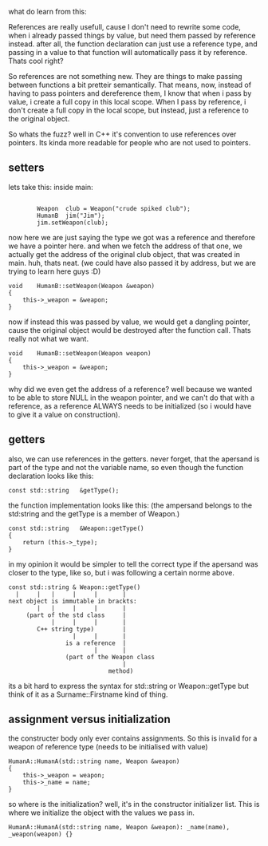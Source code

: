 what do learn from this:

References are really usefull, cause I don't need to rewrite some code,
when i already passed things by value, but need them passed by reference instead.
after all, the function declaration can just use a reference type, and passing in a value to that function will automatically pass it by reference.
Thats cool right?

So references are not something new.
They are things to make passing between functions a bit pretteir semantically.
That means, now, instead of having to pass pointers and dereference them,
I know that when i pass by value, i create a full copy in this local scope.
When I pass by reference, i don't create a full copy in the local scope, but instead, just a reference to the original object.

So whats the fuzz? well in C++ it's convention to use references over pointers.
Its kinda more readable for people who are not used to pointers.

## setters

lets take this:
inside main:
```

		Weapon	club = Weapon("crude spiked club");
		HumanB	jim("Jim");
		jim.setWeapon(club);
```

now here we are just saying the type we got was a reference and therefore we have a pointer here.
and when we fetch the address of that one, we actually get the address of the original club object, that was created in main.
huh, thats neat. (we could have also passed it by address, but we are trying to learn here guys :D)
```
void	HumanB::setWeapon(Weapon &weapon)
{
	this->_weapon = &weapon;
}
```

now if instead this was passed by value, we would get a dangling pointer, cause the original object would be destroyed after the function call. Thats really not what we want.
```
void	HumanB::setWeapon(Weapon weapon)
{
	this->_weapon = &weapon;
}
```

why did we even get the address of a reference? well because we wanted to be able to store NULL in the weapon pointer, and we can't do that with a reference, as a reference ALWAYS needs to be initialized (so i would have to give it a value on construction).

## getters

also, we can use references in the getters.
never forget, that the apersand is part of the type and not the variable name, so even though the function declaration looks like this:

	const std::string	&getType();

the function implementation looks like this:
(the ampersand belongs to the std:string and the getType is a member of Weapon.)

```
const std::string	&Weapon::getType()
{
	return (this->_type);
}
```
in my opinion it would be simpler to tell the correct type if the apersand was closer to the type, like so, but i was following a certain norme above.

```
const std::string &	Weapon::getType()
  |		|	|	  |		|		|
next object is immutable in brackts:
		|	|	  |		|		|
     (part of the std class		|
			|	  |		|		|
		C++ string type)		|
				  |		|		|
				is a reference	|
						|		|
				(part of the Weapon class
								|
							method)
```

its a bit hard to express the syntax for std::string or Weapon::getType but think of it as a Surname::Firstname kind of thing.


## assignment versus initialization

the constructer body only ever contains assignments. So this is invalid for a weapon of reference type (needs to be initialised with value)

```
HumanA::HumanA(std::string name, Weapon &weapon)
{
	this->_weapon = weapon;
	this->_name = name;
}
```

so where is the initialization? well, it's in the constructor initializer list. This is where we initialize the object with the values we pass in.

```
HumanA::HumanA(std::string name, Weapon &weapon): _name(name), _weapon(weapon) {}
```
```
